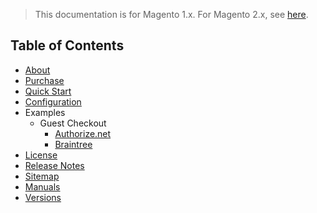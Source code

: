 <blockquote class="important">This documentation is for Magento 1.x. For Magento 2.x, see <a href="https://nickolasburr.github.io/magento/extensions/2.x/testlivecheckout/latest/">here</a>.</blockquote>

## Table of Contents

- [About](https://nickolasburr.github.io/magento/extensions/1.x/testlivecheckout/latest/about/)
- [Purchase](https://marketplace.magento.com/nickolasburr-nickolasburr-testlivecheckout.html)
- [Quick Start](https://nickolasburr.github.io/magento/extensions/1.x/testlivecheckout/latest/quickstart/)
- [Configuration](https://nickolasburr.github.io/magento/extensions/1.x/testlivecheckout/latest/configuration/)
- Examples
    + Guest Checkout
        - [Authorize.net](https://nickolasburr.github.io/magento/extensions/1.x/testlivecheckout/latest/examples/guest-checkout/authorizenet/)
        - [Braintree](https://nickolasburr.github.io/magento/extensions/1.x/testlivecheckout/latest/examples/guest-checkout/braintree/)
- [License](https://nickolasburr.github.io/magento/extensions/1.x/testlivecheckout/LICENSE.txt)
- [Release Notes](https://nickolasburr.github.io/magento/extensions/1.x/testlivecheckout/RELEASE_NOTES.txt)
- [Sitemap](https://nickolasburr.github.io/magento/extensions/1.x/testlivecheckout/latest/sitemap.xml)
- [Manuals](https://nickolasburr.github.io/magento/extensions/1.x/testlivecheckout/latest/manuals/)
- [Versions](https://nickolasburr.github.io/magento/extensions/1.x/testlivecheckout/)
